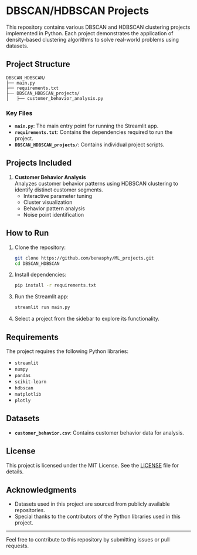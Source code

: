 # DBSCAN/HDBSCAN Projects

This repository contains various DBSCAN and HDBSCAN clustering projects implemented in Python. Each project demonstrates the application of density-based clustering algorithms to solve real-world problems using datasets.

## Project Structure

```
DBSCAN_HDBSCAN/
├── main.py
├── requirements.txt
├── DBSCAN_HDBSCAN_projects/
│   ├── customer_behavior_analysis.py
```

### Key Files
- **`main.py`**: The main entry point for running the Streamlit app.
- **`requirements.txt`**: Contains the dependencies required to run the project.
- **`DBSCAN_HDBSCAN_projects/`**: Contains individual project scripts.

## Projects Included

1. **Customer Behavior Analysis**  
   Analyzes customer behavior patterns using HDBSCAN clustering to identify distinct customer segments.  
   - Interactive parameter tuning
   - Cluster visualization
   - Behavior pattern analysis
   - Noise point identification

## How to Run

1. Clone the repository:
   ```bash
   git clone https://github.com/benasphy/ML_projects.git
   cd DBSCAN_HDBSCAN
   ```

2. Install dependencies:
   ```bash
   pip install -r requirements.txt
   ```

3. Run the Streamlit app:
   ```bash
   streamlit run main.py
   ```

4. Select a project from the sidebar to explore its functionality.

## Requirements

The project requires the following Python libraries:
- `streamlit`
- `numpy`
- `pandas`
- `scikit-learn`
- `hdbscan`
- `matplotlib`
- `plotly`

## Datasets

- **`customer_behavior.csv`**: Contains customer behavior data for analysis.

## License

This project is licensed under the MIT License. See the [LICENSE](LICENSE) file for details.

## Acknowledgments

- Datasets used in this project are sourced from publicly available repositories.
- Special thanks to the contributors of the Python libraries used in this project.

---
Feel free to contribute to this repository by submitting issues or pull requests. 